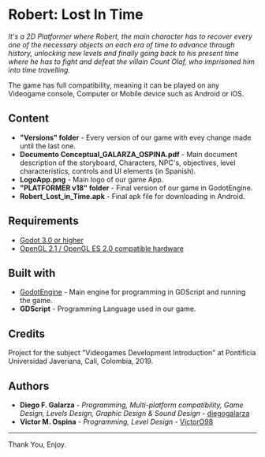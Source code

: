 # Robert: Lost In Time

_It's a 2D Platformer where Robert, the main character has to recover every one of the necessary objects on each era of time to advance through history, unlocking new levels and finally going back to his present time where he has to fight and defeat the villain Count Olaf, who imprisoned him into time travelling._

The game has full compatibility, meaning it can be played on any Videogame console, Computer or Mobile device such as Android or iOS.

## Content
* **"Versions" folder** - Every version of our game with evey change made until the last one.
* **Documento Conceptual_GALARZA_OSPINA.pdf** - Main document description of the storyboard, Characters, NPC's, objectives, level characteristics, controls and UI elements (in Spanish).
* **LogoApp.png** - Main logo of our game App.
* **"PLATFORMER v18" folder** - Final version of our game in GodotEngine.
* **Robert_Lost_in_Time.apk** - Final apk file for downloading in Android.

## Requirements
* [Godot 3.0 or higher](https://godotengine.org/download/windows)
* [OpenGL 2.1 / OpenGL ES 2.0 compatible hardware](https://www.opengl.org/)

## Built with
* [GodotEngine](https://godotengine.org/download/) - Main engine for programming in GDScript and running the game.
* **GDScript** - Programming Language used in our game.

## Credits
Project for the subject "Videogames Development Introduction" at Pontificia Universidad Javeriana, Cali, Colombia, 2019.

## Authors
* **Diego F. Galarza** - *Programming, Multi-platform compatibility, Game Design, Levels Design, Graphic Design & Sound Design* - [diegogalarza](https://github.com/diegogalarza)
* **Victor M. Ospina** - *Programming, Level Design* - [VictorO98](https://github.com/VictorO98)

---
Thank You, Enjoy.
